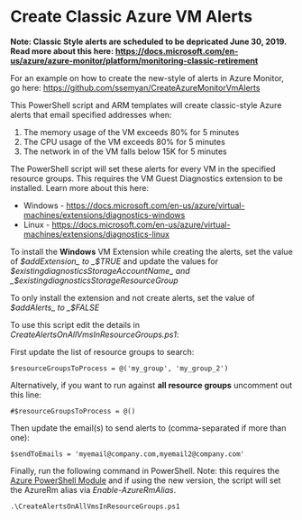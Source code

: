 # Create Classic Azure VM Alerts

**Note: Classic Style alerts are scheduled to be depricated June 30, 2019. Read more about this here: https://docs.microsoft.com/en-us/azure/azure-monitor/platform/monitoring-classic-retirement**

For an example on how to create the new-style of alerts in Azure Monitor, go here: https://github.com/ssemyan/CreateAzureMonitorVmAlerts

This PowerShell script and ARM templates will create classic-style Azure alerts that email specified addresses when:

1. The memory usage of the VM exceeds 80% for 5 minutes
1. The CPU usage of the VM exceeds 80% for 5 minutes
1. The network in of the VM falls below 15K for 5 minutes

The PowerShell script will set these alerts for every VM in the specified resource groups. This requires the VM Guest Diagnostics extension to be installed. Learn more about this here: 
* Windows - https://docs.microsoft.com/en-us/azure/virtual-machines/extensions/diagnostics-windows
* Linux - https://docs.microsoft.com/en-us/azure/virtual-machines/extensions/diagnostics-linux

To install the **Windows** VM Extension while creating the alerts, set the value of _$addExtension_ to _$TRUE_ and update the values for _$existingdiagnosticsStorageAccountName_ and _$existingdiagnosticsStorageResourceGroup_

To only install the extension and not create alerts, set the value of _$addAlerts_ to _$FALSE_

To use this script edit the details in _CreateAlertsOnAllVmsInResourceGroups.ps1_:

First update the list of resource groups to search:
```
$resourceGroupsToProcess = @('my_group', 'my_group_2')
```

Alternatively, if you want to run against **all resource groups** uncomment out this line:
```
#$resourceGroupsToProcess = @()
```

Then update the email(s) to send alerts to (comma-separated if more than one):
```
$sendToEmails = 'myemail@company.com,myemail2@company.com'
```

Finally, run the following command in PowerShell. Note: this requires the [Azure PowerShell Module](https://docs.microsoft.com/en-us/powershell/azure/overview?view=azps-1.3.0) and if using the new version, the script will set the AzureRm alias via _Enable-AzureRmAlias_.
```
.\CreateAlertsOnAllVmsInResourceGroups.ps1
```
